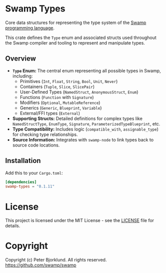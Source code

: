 # Swamp Types

Core data structures for representing the type system of the [Swamp programming language](https://swamp-lang.org).

This crate defines the `Type` enum and associated structs used throughout the Swamp compiler and tooling to represent and manipulate types.

## Overview

*   **`Type` Enum:** The central enum representing all possible types in Swamp, including:
    *   Primitives (`Int`, `Float`, `String`, `Bool`, `Unit`, `Never`)
    *   Containers (`Tuple`, `Slice`, `SlicePair`)
    *   User-Defined Types (`NamedStruct`, `AnonymousStruct`, `Enum`)
    *   Functions (`Function` with `Signature`)
    *   Modifiers (`Optional`, `MutableReference`)
    *   Generics (`Generic`, `Blueprint`, `Variable`)
    *   External/FFI types (`External`)
*   **Supporting Structs:** Detailed definitions for complex types like `NamedStructType`, `EnumType`, `Signature`, `ParameterizedTypeBlueprint`, etc.
*   **Type Compatibility:** Includes logic (`compatible_with`, `assignable_type`) for checking type relationships.
*   **Source Information:** Integrates with `swamp-node` to link types back to source code locations.

## Installation

Add this to your `Cargo.toml`:

```toml
[dependencies]
swamp-types = "0.1.11"
```

# License

This project is licensed under the MIT License - see the [LICENSE](LICENSE) file for details.

# Copyright

Copyright (c) Peter Bjorklund. All rights reserved. https://github.com/swamp/swamp
